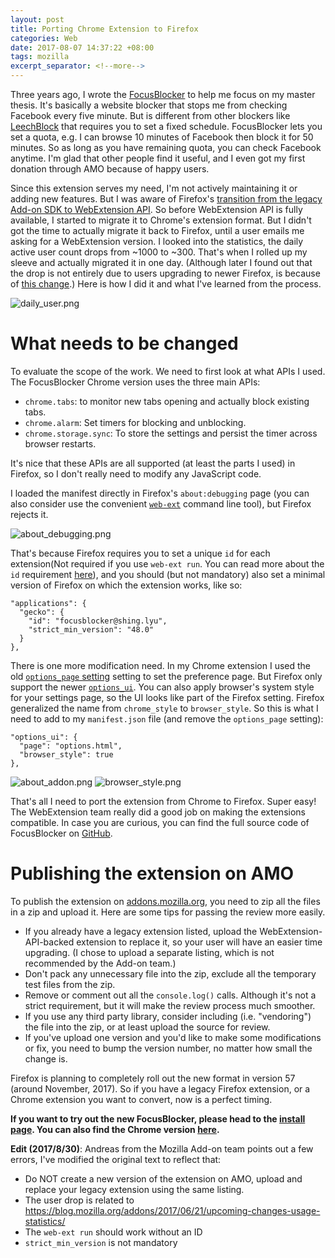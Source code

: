 ```yaml
---
layout: post
title: Porting Chrome Extension to Firefox
categories: Web
date: 2017-08-07 14:37:22 +08:00
tags: mozilla
excerpt_separator: <!--more-->
---
```


Three years ago, I wrote the [FocusBlocker][oldfb] to help me focus on my master thesis. It's basically a website blocker that stops me from checking Facebook every five minute. But is different from other blockers like [LeechBlock][leechblock] that requires you to set a fixed schedule. FocusBlocker lets you set a quota, e.g. I can browse 10 minutes of Facebook then block it for 50 minutes. So as long as you have remaining quota, you can check Facebook anytime. I'm glad that other people find it useful, and I even got my first donation through AMO because of happy users.

Since this extension serves my need, I'm not actively maintaining it or adding new features. But I was aware of Firefox's [transition from the legacy Add-on SDK to WebExtension API][transition]. So before WebExtension API is fully available, I started to migrate it to Chrome's extension format. But I didn't got the time to actually migrate it back to Firefox, until a user emails me asking for a WebExtension version. I looked into the statistics, the daily active user count drops from ~1000 to ~300. That's when I rolled up my sleeve and actually migrated it in one day. (Although later I found out that the drop is not entirely due to users upgrading to newer Firefox, is because of [this change][stats].) Here is how I did it and what I've learned from the process.

<!--more-->

![daily_user.png]({{site_url}}/blog_assets/webext/daily_user.png)

# What needs to be changed
To evaluate the scope of the work. We need to first look at what APIs I used. The FocusBlocker Chrome version uses the three main APIs:

* `chrome.tabs`: to monitor new tabs opening and actually block existing tabs.
* `chrome.alarm`: Set timers for blocking and unblocking.
* `chrome.storage.sync`: To store the settings and persist the timer across browser restarts.

It's nice that these APIs are all supported (at least the parts I used) in Firefox, so I don't really need to modify any JavaScript code.

I loaded the manifest directly in Firefox's `about:debugging` page (you can also consider use the convenient [`web-ext`][web-ext] command line tool), but Firefox rejects it.

![about_debugging.png]({{site_url}}/blog_assets/webext/about_debugging.png)

That's because Firefox requires you to set a unique `id` for each extension(Not required if you use `web-ext run`. You can read more about the `id` requirement [here][id_req]), and you should (but not mandatory) also set a minimal version of Firefox on which the extension works, like so:

```
"applications": {
  "gecko": {
    "id": "focusblocker@shing.lyu",
    "strict_min_version": "48.0"
  }
},
```

There is one more modification need. In my Chrome extension I used the old [`options_page` setting][options_page] setting to set the preference page. But Firefox only support the newer [`options_ui`][options_ui]. You can also apply browser's system style for your settings page, so the UI looks like part of the Firefox setting. Firefox generalized the name from `chrome_style` to `browser_style`. So this is what I need to add to my `manifest.json` file (and remove the `options_page` setting):

```
"options_ui": {
  "page": "options.html",
  "browser_style": true
},
```


![about_addon.png]({{site_url}}/blog_assets/webext/about_addon.png)
![browser_style.png]({{site_url}}/blog_assets/webext/browser_style.png)

That's all I need to port the extension from Chrome to Firefox. Super easy! The WebExtension team really did a good job on making the extensions compatible. In case you are curious, you can find the full source code of FocusBlocker on [GitHub][github].

# Publishing the extension on AMO

To publish the extension on [addons.mozilla.org][amo], you need to zip all the files in a zip and upload it. Here are some tips for passing the review more easily. 

* If you already have a legacy extension listed, upload the WebExtension-API-backed extension to replace it, so your user will have an easier time upgrading.  (I chose to upload a separate listing, which is not recommended by the Add-on team.)
* Don't pack any unnecessary file into the zip, exclude all the temporary test files from the zip.
* Remove or comment out all the `console.log()` calls. Although it's not a strict requirement, but it will make the review process much smoother.
* If you use any third party library, consider including (i.e. "vendoring") the file into the zip, or at least upload the source for review.
* If you've upload one version and you'd like to make some modifications or fix, you need to bump the version number, no matter how small the change is.

Firefox is planning to completely roll out the new format in version 57 (around November, 2017). So if you have a legacy Firefox extension, or a Chrome extension you want to convert, now is a perfect timing.

__If you want to try out the new FocusBlocker, please head to the [install page][amofb]. You can also find the Chrome version [here][chromefb].__

__Edit (2017/8/30)__: Andreas from the Mozilla Add-on team points out a few errors, I've modified the original text to reflect that:

* Do NOT create a new version of the extension on AMO, upload and replace your legacy extension using the same listing.
* The user drop is related to https://blog.mozilla.org/addons/2017/06/21/upcoming-changes-usage-statistics/
* The `web-ext run` should work without an ID
* `strict_min_version` is not mandatory

[web-ext]: https://developer.mozilla.org/en-US/Add-ons/WebExtensions/Getting_started_with_web-ext
[id_req]: https://developer.mozilla.org/en-US/Add-ons/WebExtensions/WebExtensions_and_the_Add-on_ID
[options_page]: https://developer.chrome.com/extensions/options
[options_ui]: https://developer.mozilla.org/en-US/Add-ons/WebExtensions/manifest.json/options_ui
[amo]: https://addons.mozilla.org
[oldfb]: https://addons.mozilla.org/en-US/firefox/addon/focusblocker/?src=userprofile
[leechblock]: https://addons.mozilla.org/en-US/firefox/addon/leechblock/
[transition]: https://blog.mozilla.org/addons/2015/08/21/the-future-of-developing-firefox-add-ons/
[github]: https://github.com/shinglyu/focusblocker
[amofb]: https://addons.mozilla.org/en-US/firefox/addon/focusblocker-new/
[chromefb]: https://chrome.google.com/webstore/detail/focusblocker/bejdhniafighghjelnmhhcgongokdhbi?hl=en-US
[stats]: https://blog.mozilla.org/addons/2017/06/21/upcoming-changes-usage-statistics/
